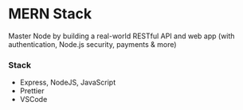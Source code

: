 # MERN Stack

Master Node by building a real-world RESTful API and web app (with authentication, Node.js security, payments &amp; more)

### Stack

- Express, NodeJS, JavaScript
- Prettier
- VSCode
